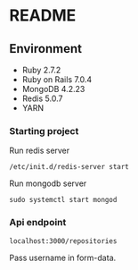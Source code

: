 # README

## Environment

* Ruby 2.7.2
* Ruby on Rails 7.0.4
* MongoDB 4.2.23
* Redis 5.0.7
* YARN

### Starting project

Run redis server
```
/etc/init.d/redis-server start
```
Run mongodb server
```
sudo systemctl start mongod
```

### Api endpoint

```
localhost:3000/repositories
```
Pass username in form-data.